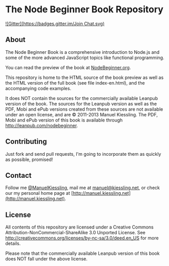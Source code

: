 # The Node Beginner Book Repository
[![Gitter](https://badges.gitter.im/Join Chat.svg)](https://gitter.im/dontforgetmario/nodebeginner.org?utm_source=badge&utm_medium=badge&utm_campaign=pr-badge&utm_content=badge)


## About

The Node Beginner Book is a comprehensive introduction to Node.js and some of the more advanced JavaScript topics like functional programming.

You can read the preview of the book at [NodeBeginner.org](http://nodebeginner.org).

This repository is home to the HTML source of the book preview as well as the HTML version of the full book (see file index-en.html), and the accompanying code examples.

It does NOT contain the sources for the commercially available Leanpub version of the book. The sources for the Leanpub version as well as the PDF, Mobi and ePub versions created from these sources are not available under an open license, and are © 2011-2013 Manuel Kiessling. The PDF, Mobi and ePub version of this book is available through http://leanpub.com/nodebeginner.


## Contributing

Just fork and send pull requests, I'm going to incorporate them as quickly as possible, promised!


## Contact

Follow me [@ManuelKiessling](http://twitter.com/manuelkiessling), mail me at [manuel@kiessling.net](mailto:manuel@kiessling.net), or check our my personal home page at [http://manuel.kiessling.net](http://manuel.kiessling.net).


## License

All contents of this repository are licensed under a Creative Commons Attribution-NonCommercial-ShareAlike 3.0 Unported License.
See http://creativecommons.org/licenses/by-nc-sa/3.0/deed.en_US for more details.

Please note that the commercially available Leanpub version of this book does NOT fall under the above license.
